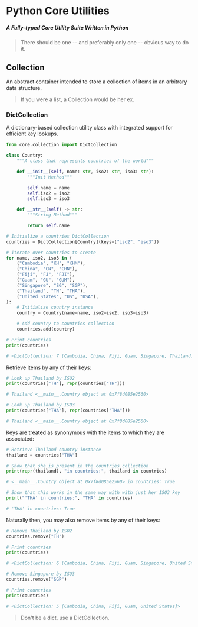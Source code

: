 # Python Core Utilities
##### A Fully-typed Core Utility Suite Written in Python

> There should be one -- and preferably only one -- obvious way to do it.

## Collection

An abstract container intended to store a collection of items in an arbitrary data structure.

> If you were a list, a Collection would be her ex.

### DictCollection

A dictionary-based collection utility class with integrated support for efficient key lookups.

```python
from core.collection import DictCollection

class Country:
    """A class that represents countries of the world"""

    def __init__(self, name: str, iso2: str, iso3: str):
        """Init Method"""

        self.name = name
        self.iso2 = iso2
        self.iso3 = iso3

    def __str__(self) -> str:
        """String Method"""

        return self.name

# Initialize a countries DictCollection
countries = DictCollection[Country](keys=("iso2", "iso3"))

# Iterate over countries to create
for name, iso2, iso3 in (
    ("Cambodia", "KH", "KHM"),
    ("China", "CN", "CHN"),
    ("Fiji", "FJ", "FJI"),
    ("Guam", "GU", "GUM"),
    ("Singapore", "SG", "SGP"),
    ("Thailand", "TH", "THA"),
    ("United States", "US", "USA"),
):
    # Initialize country instance
    country = Country(name=name, iso2=iso2, iso3=iso3)

    # Add country to countries collection
    countries.add(country)

# Print countries
print(countries)

# <DictCollection: 7 [Cambodia, China, Fiji, Guam, Singapore, Thailand, United States]>
```

Retrieve items by any of their keys:

```python
# Look up Thailand by ISO2
print(countries["TH"], repr(countries["TH"]))

# Thailand <__main__.Country object at 0x7f8d085e2560>

# Look up Thailand by ISO3
print(countries["THA"], repr(countries["THA"]))

# Thailand <__main__.Country object at 0x7f8d085e2560>
```

Keys are treated as synonymous with the items to which they are associated:

```python
# Retrieve Thailand country instance
thailand = countries["THA"]

# Show that she is present in the countries collection
print(repr(thailand), "in countries:", thailand in countries)

# <__main__.Country object at 0x7f8d085e2560> in countries: True

# Show that this works in the same way with with just her ISO3 key
print("'THA' in countries:", "THA" in countries)

# 'THA' in countries: True
```

Naturally then, you may also remove items by any of their keys:

```python
# Remove Thailand by ISO2
countries.remove("TH")

# Print countries
print(countries)

# <DictCollection: 6 [Cambodia, China, Fiji, Guam, Singapore, United States]>

# Remove Singapore by ISO3
countries.remove("SGP")

# Print countries
print(countries)

# <DictCollection: 5 [Cambodia, China, Fiji, Guam, United States]>
```

> Don't be a dict, use a DictCollection.
